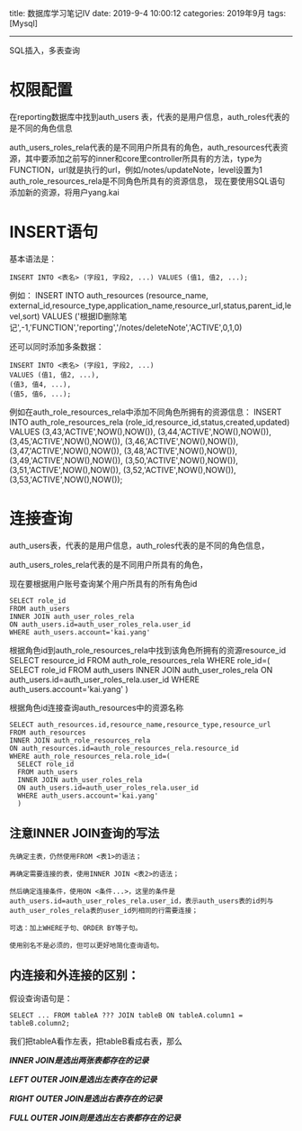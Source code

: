 title: 数据库学习笔记IV
date: 2019-9-4 10:00:12
categories: 2019年9月
tags: [Mysql]

---

SQL插入，多表查询


<!-- more -->

# 权限配置
在reporting数据库中找到auth_users 表，代表的是用户信息，auth_roles代表的是不同的角色信息

auth_users_roles_rela代表的是不同用户所具有的角色，auth_resources代表资源，其中要添加之前写的inner和core里controller所具有的方法，type为FUNCTION，url就是执行的url，例如/notes/updateNote，level设置为1
auth_role_resources_rela是不同角色所具有的资源信息，
现在要使用SQL语句添加新的资源，将用户yang.kai


# INSERT语句

基本语法是：

    INSERT INTO <表名> (字段1, 字段2, ...) VALUES (值1, 值2, ...);

例如：
    INSERT INTO auth_resources
    (resource_name, external_id,resource_type,application_name,resource_url,status,parent_id,level,sort)
    VALUES
    ('根据ID删除笔记',-1,'FUNCTION','reporting','/notes/deleteNote','ACTIVE',0,1,0)

还可以同时添加多条数据：

    INSERT INTO <表名> (字段1, 字段2, ...)
    VALUES (值1, 值2, ...),
    (值3, 值4, ...),
    (值5, 值6, ...);

例如在auth_role_resources_rela中添加不同角色所拥有的资源信息：
    INSERT INTO auth_role_resources_rela
    (role_id,resource_id,status,created,updated)
    VALUES
    (3,43,'ACTIVE',NOW(),NOW()),
    (3,44,'ACTIVE',NOW(),NOW()),
    (3,45,'ACTIVE',NOW(),NOW()),
    (3,46,'ACTIVE',NOW(),NOW()),
    (3,47,'ACTIVE',NOW(),NOW()),
    (3,48,'ACTIVE',NOW(),NOW()),
    (3,49,'ACTIVE',NOW(),NOW()),
    (3,50,'ACTIVE',NOW(),NOW()),
    (3,51,'ACTIVE',NOW(),NOW()),
    (3,52,'ACTIVE',NOW(),NOW()),
    (3,53,'ACTIVE',NOW(),NOW());



# 连接查询
auth_users表，代表的是用户信息，auth_roles代表的是不同的角色信息，

auth_users_roles_rela代表的是不同用户所具有的角色，

现在要根据用户账号查询某个用户所具有的所有角色id

    SELECT role_id
    FROM auth_users
    INNER JOIN auth_user_roles_rela
    ON auth_users.id=auth_user_roles_rela.user_id
    WHERE auth_users.account='kai.yang'

根据角色id到auth_role_resources_rela中找到该角色所拥有的资源resource_id
    SELECT resource_id
    FROM auth_role_resources_rela
    WHERE role_id=(
      SELECT role_id
      FROM auth_users
      INNER JOIN auth_user_roles_rela
      ON auth_users.id=auth_user_roles_rela.user_id
      WHERE auth_users.account='kai.yang'
      )

根据角色id连接查询auth_resources中的资源名称

    SELECT auth_resources.id,resource_name,resource_type,resource_url
    FROM auth_resources
    INNER JOIN auth_role_resources_rela
    ON auth_resources.id=auth_role_resources_rela.resource_id
    WHERE auth_role_resources_rela.role_id=(
      SELECT role_id
      FROM auth_users
      INNER JOIN auth_user_roles_rela
      ON auth_users.id=auth_user_roles_rela.user_id
      WHERE auth_users.account='kai.yang'
      )

## 注意INNER JOIN查询的写法

    先确定主表，仍然使用FROM <表1>的语法；

    再确定需要连接的表，使用INNER JOIN <表2>的语法；

    然后确定连接条件，使用ON <条件...>，这里的条件是auth_users.id=auth_user_roles_rela.user_id，表示auth_users表的id列与auth_user_roles_rela表的user_id列相同的行需要连接；

    可选：加上WHERE子句、ORDER BY等子句。

    使用别名不是必须的，但可以更好地简化查询语句。

## 内连接和外连接的区别：

假设查询语句是：

    SELECT ... FROM tableA ??? JOIN tableB ON tableA.column1 = tableB.column2;

我们把tableA看作左表，把tableB看成右表，那么

***INNER JOIN是选出两张表都存在的记录***

***LEFT OUTER JOIN是选出左表存在的记录***


***RIGHT OUTER JOIN是选出右表存在的记录***


***FULL OUTER JOIN则是选出左右表都存在的记录***
